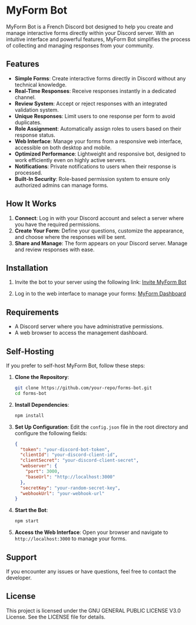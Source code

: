 # MyForm Bot

MyForm Bot is a French Discord bot designed to help you create and manage interactive forms directly within your Discord server. With an intuitive interface and powerful features, MyForm Bot simplifies the process of collecting and managing responses from your community.

## Features

- **Simple Forms**: Create interactive forms directly in Discord without any technical knowledge.
- **Real-Time Responses**: Receive responses instantly in a dedicated channel.
- **Review System**: Accept or reject responses with an integrated validation system.
- **Unique Responses**: Limit users to one response per form to avoid duplicates.
- **Role Assignment**: Automatically assign roles to users based on their response status.
- **Web Interface**: Manage your forms from a responsive web interface, accessible on both desktop and mobile.
- **Optimized Performance**: Lightweight and responsive bot, designed to work efficiently even on highly active servers.
- **Notifications**: Private notifications to users when their response is processed.
- **Built-In Security**: Role-based permission system to ensure only authorized admins can manage forms.

## How It Works

1. **Connect**: Log in with your Discord account and select a server where you have the required permissions.
2. **Create Your Form**: Define your questions, customize the appearance, and choose where the responses will be sent.
3. **Share and Manage**: The form appears on your Discord server. Manage and review responses with ease.

## Installation

1. Invite the bot to your server using the following link:
   [Invite MyForm Bot](https://discord.com/oauth2/authorize?client_id=1367532884684050583&permissions=8&integration_type=0&scope=bot)

2. Log in to the web interface to manage your forms:
   [MyForm Dashboard](https://myform.trisout.fr)

## Requirements

- A Discord server where you have administrative permissions.
- A web browser to access the management dashboard.

## Self-Hosting

If you prefer to self-host MyForm Bot, follow these steps:

1. **Clone the Repository**:
   ```bash
   git clone https://github.com/your-repo/forms-bot.git
   cd forms-bot
   ```

2. **Install Dependencies**:
   ```bash
   npm install
   ```

3. **Set Up Configuration**:
   Edit the `config.json` file in the root directory and configure the following fields:
   ```json
   {
     "token": "your-discord-bot-token",
     "clientId": "your-discord-client-id",
     "clientSecret": "your-discord-client-secret",
     "webserver": {
       "port": 3000,
       "baseUrl": "http://localhost:3000"
     },
     "secretKey": "your-random-secret-key",
     "webhookUrl": "your-webhook-url"
   }
   ```

4. **Start the Bot**:
   ```bash
   npm start
   ```

5. **Access the Web Interface**:
   Open your browser and navigate to `http://localhost:3000` to manage your forms.

## Support

If you encounter any issues or have questions, feel free to contact the developer.

## License

This project is licensed under the GNU GENERAL PUBLIC LICENSE V3.0 License. See the LICENSE file for details.